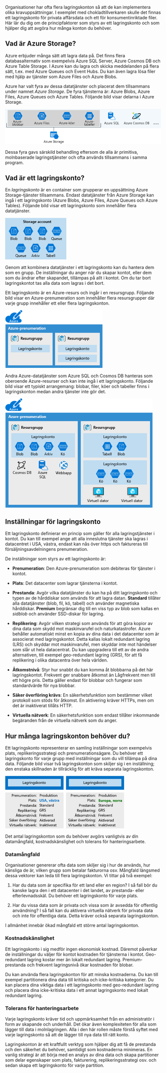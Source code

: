 Organisationer har ofta flera lagringskonton så att de kan implementera olika kravuppsättningar. I exemplet med chokladtillverkaren skulle det finnas ett lagringskonto för privata affärsdata och ett för konsumentinriktade filer. Här lär du dig om de principfaktorer som styrs av ett lagringskonto och som hjälper dig att avgöra hur många konton du behöver.

## <a name="what-is-azure-storage"></a>Vad är Azure Storage?

Azure erbjuder många sätt att lagra data på. Det finns flera databasalternativ som exempelvis Azure SQL Server, Azure Cosmos DB och Azure Table Storage. I Azure kan du lagra och skicka meddelanden på flera sätt, t.ex. med Azure Queues och Event Hubs. Du kan även lagra lösa filer med hjälp av tjänster som Azure Files och Azure Blobs.

Azure har valt fyra av dessa datatjänster och placerat dem tillsammans under namnet _Azure Storage_. De fyra tjänsterna är: Azure Blobs, Azure Files, Azure Queues och Azure Tables. Följande bild visar delarna i Azure Storage.

![Bild som visar de Azure-datatjänster som ingår i Azure Storage.](../media/2-azure-storage.png)

Dessa fyra gavs särskild behandling eftersom de alla är primitiva, molnbaserade lagringstjänster och ofta används tillsammans i samma program.

## <a name="what-is-a-storage-account"></a>Vad är ett lagringskonto?

En _lagringskonto_ är en container som grupperar en uppsättning Azure Storage-tjänster tillsammans. Endast datatjänster från Azure Storage kan ingå i ett lagringskonto (Azure Blobs, Azure Files, Azure Queues och Azure Tables). Följande bild visar ett lagringskonto som innehåller flera datatjänster.

![Bild av ett Azure-lagringskonto som innehåller en blandad uppsättning datatjänster.](../media/2-what-is-a-storage-account.png)

Genom att kombinera datatjänster i ett lagringskonto kan du hantera dem som en grupp. De inställningar du anger när du skapar kontot, eller dem som du ändrar efter skapandet, tillämpas på allt i kontot. Om du tar bort lagringskontot tas alla data som lagras i det bort.

Ett lagringskonto är en Azure-resurs och ingår i en resursgrupp. Följande bild visar en Azure-prenumeration som innehåller flera resursgrupper där varje grupp innehåller ett eller flera lagringskonton.

![Bild av en Azure-prenumeration som innehåller flera resursgrupper och lagringskonton.](../media/2-resource-groups-and-storage-accounts.png)

Andra Azure-datatjänster som Azure SQL och Cosmos DB hanteras som oberoende Azure-resurser och kan inte ingå i ett lagringskonto. Följande bild visar ett typiskt arrangemang: blobar, filer, köer och tabeller finns i lagringskonton medan andra tjänster inte gör det.

![Bild av en Azure-prenumeration som visar vissa datatjänster som inte kan läggas till i ett lagringskonto.](../media/2-typical-subscription-organization.png)

## <a name="storage-account-settings"></a>Inställningar för lagringskonto

Ett lagringskonto definierar en princip som gäller för alla lagringstjänster i kontot. Du kan till exempel ange att alla inneslutna tjänster ska lagras i datacentret i USA, västra, endast kan nås över https och faktureras till försäljningsavdelningens prenumeration.

De inställningar som styrs av ett lagringskonto är:

- **Prenumeration**: Den Azure-prenumeration som debiteras för tjänster i kontot.

- **Plats**: Det datacenter som lagrar tjänsterna i kontot.

- **Prestanda**: Avgör vilka datatjänster du kan ha på ditt lagringskonto och typen av de hårddiskar som används för att lagra datan. **Standard** tillåter alla datatjänster (blob, fil, kö, tabell) och använder magnetiska hårddiskar. **Premium** begränsar dig till en viss typ av blob som kallas en _sidblob_ och använder SSD-diskar för lagring.

- **Replikering**: Avgör vilken strategi som används för att göra kopior av dina data som skydd mot maskinvarufel och naturkatastrofer. Azure behåller automatiskt minst en kopia av dina data i det datacenter som är associerat med lagringskontot. Detta kallas lokalt redundant lagring (LRS) och skyddar mot maskinvarufel, men skyddar inte mot händelser som slår ut hela datacentrat. Du kan uppgradera till ett av de andra alternativen, till exempel geo-redundant lagring (GRS), för att få replikering i olika datacentra över hela världen.

- **Åtkomstnivå**: Styr hur snabbt du kan komma åt blobbarna på det här lagringskontot. Frekvent ger snabbare åtkomst än Lågfrekvent men till ett högre pris. Detta gäller endast för blobbar och fungerar som standardvärde för nya blobbar.

- **Säker överföring krävs**: En säkerhetsfunktion som bestämmer vilket protokoll som stöds för åtkomst. En aktivering kräver HTTPs, men om det är inaktiverat tillåts HTTP.

- **Virtuella nätverk**: En säkerhetsfunktion som endast tillåter inkommande begäranden från de virtuella nätverk som du anger.

## <a name="how-many-storage-accounts-do-you-need"></a>Hur många lagringskonton behöver du?

Ett lagringskonto representerar en samling inställningar som exempelvis plats, replikeringsstrategi och prenumerationsägare. Du behöver ett lagringskonto för varje grupp med inställningar som du vill tillämpa på dina data. Följande bild visar två lagringskonton som skiljer sig i en inställning; den enstaka skillnaden är tillräcklig för att kräva separata lagringskonton.

![Bild som visar två lagringskonton med olika inställningar.](../media/2-multiple-storage-accounts.png)

Det antal lagringskonton som du behöver avgörs vanligtvis av din datamångfald, kostnadskänslighet och tolerans för hanteringsarbete.

### <a name="data-diversity"></a>Datamångfald

Organisationer genererar ofta data som skiljer sig i hur de används, hur känsliga de är, vilken grupp som betalar fakturorna osv. Mångfald längsmed dessa vektorer kan leda till flera lagringskonton. Vi tittar på två exempel:

1. Har du data som är specifika för ett land eller en region? I så fall bör du kanske lagra den i ett datacenter i det landet, av prestanda- eller efterlevnadsskäl. Du behöver ett lagringskonto för varje plats.

1. Har du vissa data som är privata och vissa som är avsedda för offentlig användning? I så fall kan du aktivera virtuella nätverk för privata data och inte för offentliga data. Detta kräver också separata lagringskonton.

I allmänhet innebär ökad mångfald ett större antal lagringskonton.

### <a name="cost-sensitivity"></a>Kostnadskänslighet

Ett lagringskonto i sig medför ingen ekonomisk kostnad. Däremot påverkar de inställningar du väljer för kontot kostnaden för tjänsterna i kontot. Geo-redundant lagring kostar mer än lokalt redundant lagring. Premium-prestanda och frekvent lagringsnivå ökar kostnaden för blobar.

Du kan använda flera lagringskonton för att minska kostnaderna. Du kan till exempel partitionera dina data till kritiska och icke-kritiska kategorier. Du kan placera dina viktiga data i ett lagringskonto med geo-redundant lagring och placera dina icke-kritiska data i ett annat lagringskonto med lokalt redundant lagring.

### <a name="tolerance-for-management-overhead"></a>Tolerans för hanteringsarbete

Varje lagringskonto kräver tid och uppmärksamhet från en administratör i form av skapande och underhåll. Det ökar även komplexiteten för alla som lägger till data i molnlagringen. Alla i den här rollen måste förstå syftet med varje lagringskonto så att de lägger till nya data till rätt konto.

Lagringskonton är ett kraftfullt verktyg som hjälper dig att få de prestanda och den säkerhet du behöver, samtidigt som kostnaderna minimeras. En vanlig strategi är att börja med en analys av dina data och skapa partitioner som delar egenskaper som plats, fakturering, replikeringsstrategi osv. och sedan skapa ett lagringskonto för varje partition.